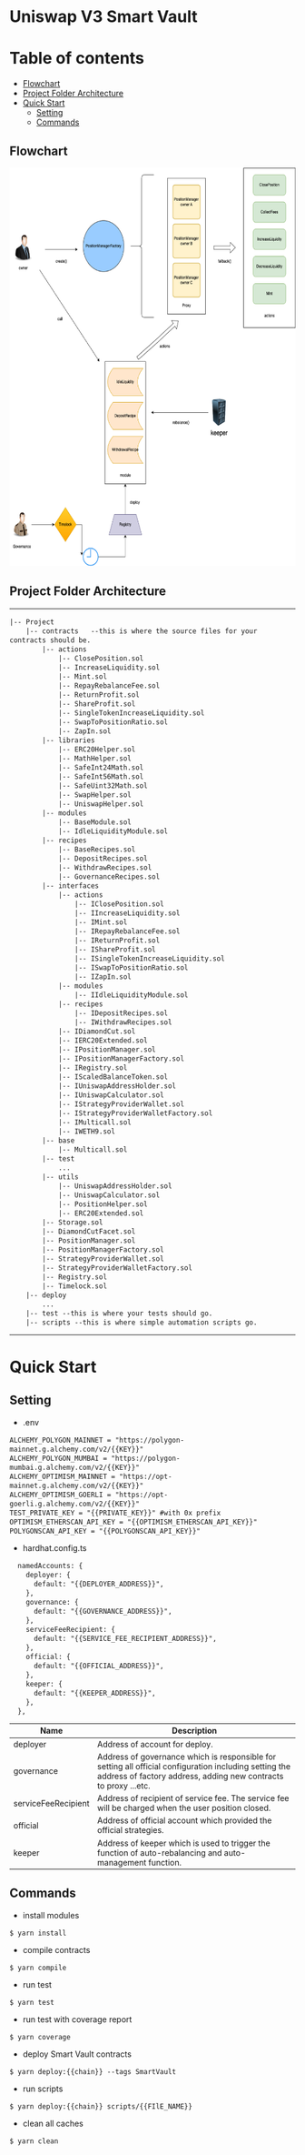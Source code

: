 # Uniswap V3 Smart Vault

# Table of contents
- [Flowchart](#flowchart)
- [Project Folder Architecture](#project-folder-architecture)
- [Quick Start](#quick-start)
    - [Setting](#setting)
    - [Commands](#commands)

## Flowchart

<img src="./doc/uniswap-v3-smart-vault-flowchart.drawio.png" alt="flowchart" width="700" height="700">

## Project Folder Architecture

---

    |-- Project
        |-- contracts   --this is where the source files for your contracts should be.
            |-- actions
                |-- ClosePosition.sol
                |-- IncreaseLiquidity.sol
                |-- Mint.sol
                |-- RepayRebalanceFee.sol
                |-- ReturnProfit.sol
                |-- ShareProfit.sol
                |-- SingleTokenIncreaseLiquidity.sol
                |-- SwapToPositionRatio.sol
                |-- ZapIn.sol
            |-- libraries
                |-- ERC20Helper.sol
                |-- MathHelper.sol
                |-- SafeInt24Math.sol
                |-- SafeInt56Math.sol
                |-- SafeUint32Math.sol
                |-- SwapHelper.sol
                |-- UniswapHelper.sol
            |-- modules
                |-- BaseModule.sol
                |-- IdleLiquidityModule.sol
            |-- recipes
                |-- BaseRecipes.sol
                |-- DepositRecipes.sol
                |-- WithdrawRecipes.sol
                |-- GovernanceRecipes.sol
            |-- interfaces
                |-- actions
                    |-- IClosePosition.sol
                    |-- IIncreaseLiquidity.sol
                    |-- IMint.sol
                    |-- IRepayRebalanceFee.sol
                    |-- IReturnProfit.sol
                    |-- IShareProfit.sol
                    |-- ISingleTokenIncreaseLiquidity.sol
                    |-- ISwapToPositionRatio.sol
                    |-- IZapIn.sol
                |-- modules
                    |-- IIdleLiquidityModule.sol
                |-- recipes
                    |-- IDepositRecipes.sol
                    |-- IWithdrawRecipes.sol
                |-- IDiamondCut.sol
                |-- IERC20Extended.sol
                |-- IPositionManager.sol
                |-- IPositionManagerFactory.sol
                |-- IRegistry.sol
                |-- IScaledBalanceToken.sol
                |-- IUniswapAddressHolder.sol
                |-- IUniswapCalculator.sol
                |-- IStrategyProviderWallet.sol
                |-- IStrategyProviderWalletFactory.sol
                |-- IMulticall.sol
                |-- IWETH9.sol
            |-- base
                |-- Multicall.sol
            |-- test
                ...
            |-- utils
                |-- UniswapAddressHolder.sol
                |-- UniswapCalculator.sol
                |-- PositionHelper.sol
                |-- ERC20Extended.sol
            |-- Storage.sol
            |-- DiamondCutFacet.sol
            |-- PositionManager.sol
            |-- PositionManagerFactory.sol
            |-- StrategyProviderWallet.sol
            |-- StrategyProviderWalletFactory.sol
            |-- Registry.sol
            |-- Timelock.sol
        |-- deploy
            ... 
        |-- test --this is where your tests should go.
        |-- scripts --this is where simple automation scripts go.

---

# Quick Start

## Setting

* .env
```
ALCHEMY_POLYGON_MAINNET = "https://polygon-mainnet.g.alchemy.com/v2/{{KEY}}"
ALCHEMY_POLYGON_MUMBAI = "https://polygon-mumbai.g.alchemy.com/v2/{{KEY}}"
ALCHEMY_OPTIMISM_MAINNET = "https://opt-mainnet.g.alchemy.com/v2/{{KEY}}"
ALCHEMY_OPTIMISM_GOERLI = "https://opt-goerli.g.alchemy.com/v2/{{KEY}}"
TEST_PRIVATE_KEY = "{{PRIVATE_KEY}}" #with 0x prefix
OPTIMISM_ETHERSCAN_API_KEY = "{{OPTIMISM_ETHERSCAN_API_KEY}}"
POLYGONSCAN_API_KEY = "{{POLYGONSCAN_API_KEY}}"
```

* hardhat.config.ts
```
  namedAccounts: {
    deployer: {
      default: "{{DEPLOYER_ADDRESS}}",
    },
    governance: {
      default: "{{GOVERNANCE_ADDRESS}}",
    },
    serviceFeeRecipient: {
      default: "{{SERVICE_FEE_RECIPIENT_ADDRESS}}",
    },
    official: {
      default: "{{OFFICIAL_ADDRESS}}",
    },
    keeper: {
      default: "{{KEEPER_ADDRESS}}",
    },
  },
```

| Name | Description |
| ---- | ----------- |
| deployer | Address of account for deploy. |
| governance | Address of governance which is responsible for setting all official configuration including setting the address of factory address, adding new contracts to proxy ...etc. |
| serviceFeeRecipient | Address of recipient of service fee. The service fee will be charged when the user position closed. |
| official | Address of official account which provided the official strategies. |
| keeper | Address of keeper which is used to trigger the function of auto-rebalancing and auto-management function. |


## Commands
* install modules
```
$ yarn install
```

* compile contracts
```
$ yarn compile
```

* run test
```
$ yarn test
```

* run test with coverage report
```
$ yarn coverage
```

* deploy Smart Vault contracts
```
$ yarn deploy:{{chain}} --tags SmartVault
```

* run scripts
```
$ yarn deploy:{{chain}} scripts/{{FIlE_NAME}}
```

* clean all caches
```
$ yarn clean
```